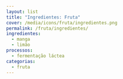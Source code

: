 ```yaml
---
layout: list
title: "Ingredientes: Fruta"
cover: /media/icons/fruta/ingredientes.png
permalink: /fruta/ingredientes/
ingredientes:
  - manga
  - limão
processos:
  - fermentação láctea
categorias:
  - fruta
---
```

